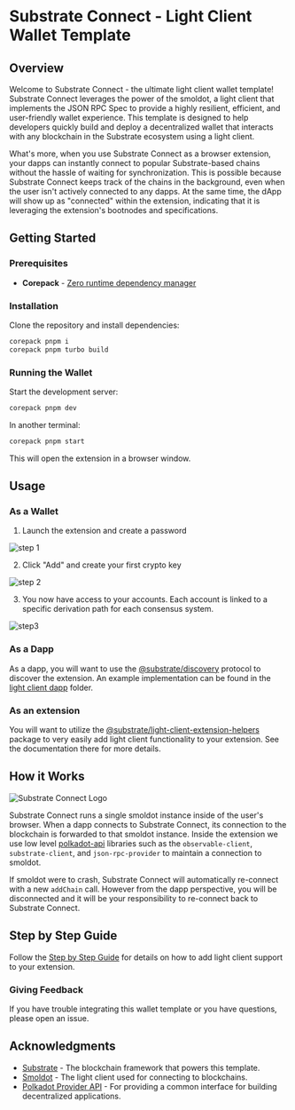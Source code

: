 # Substrate Connect - Light Client Wallet Template

## Overview

Welcome to Substrate Connect - the ultimate light client wallet template! Substrate
Connect leverages the power of the smoldot,
a light client that implements the JSON RPC Spec to provide a highly resilient, 
efficient, and user-friendly wallet experience. This template is designed to help 
developers quickly build and deploy a decentralized wallet that interacts with 
any blockchain in the Substrate ecosystem using a light client.

What's more, when you use Substrate Connect as a browser extension, your dapps 
can instantly connect to popular Substrate-based chains without the hassle of 
waiting for synchronization. This is possible because Substrate Connect keeps 
track of the chains in the background, even when the user isn't actively 
connected to any dapps. At the same time, the dApp will show up as "connected" 
within the extension, indicating that it is leveraging the extension's bootnodes 
and specifications.

## Getting Started

### Prerequisites

- **Corepack** - [Zero runtime dependency manager](https://github.com/nodejs/corepack)

### Installation

Clone the repository and install dependencies:

```bash
corepack pnpm i
corepack pnpm turbo build
```

### Running the Wallet

Start the development server:

```bash
corepack pnpm dev
```

In another terminal:

```bash
corepack pnpm start
```

This will open the extension in a browser window.

## Usage

### As a Wallet

1. Launch the extension and create a password

![step 1](./assets/img/step1.png)

2. Click "Add" and create your first crypto key

![step 2](./assets/img/step2.png)

3. You now have access to your accounts. Each account is linked to a specific
derivation path for each consensus system.

![step3](./assets/img/step3.png)

### As a Dapp

As a dapp, you will want to use the [@substrate/discovery](../../packages/discovery/README.md)
protocol to discover the extension. An example implementation can be found in the
[light client dapp](../../examples/light-client-dapp/) folder.

### As an extension

You will want to utilize the [@substrate/light-client-extension-helpers](../../packages/light-client-extension-helpers/README.md) 
package to very easily add light client functionality to your extension. See the
documentation there for more details.

## How it Works

![Substrate Connect Logo](./assets/img/how-it-works.png)

Substrate Connect runs a single smoldot instance inside of the user's browser. When
a dapp connects to Substrate Connect, its connection to the blockchain is forwarded
to that smoldot instance. Inside the extension we use low level [polkadot-api](https://github.com/polkadot-api/polkadot-api) libraries such as the `observable-client`, `substrate-client`, and `json-rpc-provider` to maintain a connection to smoldot.

If smoldot were to crash, Substrate Connect will automatically re-connect with a new
`addChain` call. However from the dapp perspective, you will be disconnected and it will
be your responsibility to re-connect back to Substrate Connect.

## Step by Step Guide

Follow the [Step by Step Guide](./STEP-BY-STEP-GUIDE.md) for details on how to add light client support to your extension.

### Giving Feedback

If you have trouble integrating this wallet template or you have questions, please
open an issue.

## Acknowledgments

- [Substrate](https://docs.substrate.io/) - The blockchain framework that powers this template.
- [Smoldot](https://github.com/smol-dot/smoldot) - The light client used for connecting to blockchains.
- [Polkadot Provider API](https://forum.polkadot.network/t/polkadot-provider-api-a-common-interface-for-building-decentralized-applications/4128) - For providing a common interface for building decentralized applications.
